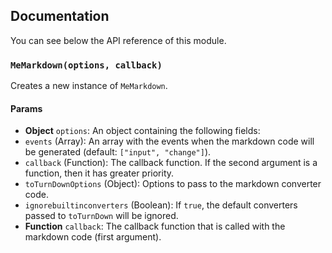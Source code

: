 ## Documentation

You can see below the API reference of this module.

### `MeMarkdown(options, callback)`
Creates a new instance of `MeMarkdown`.

#### Params

- **Object** `options`: An object containing the following fields:
 - `events` (Array): An array with the events when the markdown code will be generated (default: `["input", "change"]`).
 - `callback` (Function): The callback function. If the second argument is a function, then it has greater priority.
 - `toTurnDownOptions` (Object): Options to pass to the markdown converter code.
 - `ignorebuiltinconverters` (Boolean): If `true`, the default converters passed to `toTurnDown` will be ignored.
- **Function** `callback`: The callback function that is called with the markdown code (first argument).

